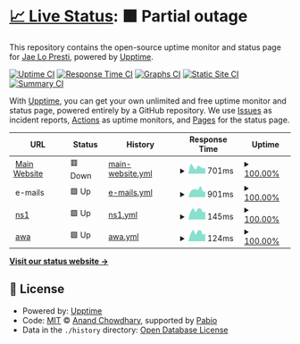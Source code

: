 # [📈 Live Status](https://status.rexo.network): <!--live status--> **🟧 Partial outage**

This repository contains the open-source uptime monitor and status page for [Jae Lo Presti](https://777.tf), powered by [Upptime](https://github.com/upptime/upptime).

[![Uptime CI](https://github.com/jae1911/status.rexo.network/workflows/Uptime%20CI/badge.svg)](https://github.com/jae1911/status.rexo.network/actions?query=workflow%3A%22Uptime+CI%22)
[![Response Time CI](https://github.com/jae1911/status.rexo.network/workflows/Response%20Time%20CI/badge.svg)](https://github.com/jae1911/status.rexo.network/actions?query=workflow%3A%22Response+Time+CI%22)
[![Graphs CI](https://github.com/jae1911/status.rexo.network/workflows/Graphs%20CI/badge.svg)](https://github.com/jae1911/status.rexo.network/actions?query=workflow%3A%22Graphs+CI%22)
[![Static Site CI](https://github.com/jae1911/status.rexo.network/workflows/Static%20Site%20CI/badge.svg)](https://github.com/jae1911/status.rexo.network/actions?query=workflow%3A%22Static+Site+CI%22)
[![Summary CI](https://github.com/jae1911/status.rexo.network/workflows/Summary%20CI/badge.svg)](https://github.com/jae1911/status.rexo.network/actions?query=workflow%3A%22Summary+CI%22)

With [Upptime](https://upptime.js.org), you can get your own unlimited and free uptime monitor and status page, powered entirely by a GitHub repository. We use [Issues](https://github.com/jae1911/status.rexo.network/issues) as incident reports, [Actions](https://github.com/jae1911/status.rexo.network/actions) as uptime monitors, and [Pages](https://status.rexo.network) for the status page.

<!--start: status pages-->
<!-- This summary is generated by Upptime (https://github.com/upptime/upptime) -->
<!-- Do not edit this manually, your changes will be overwritten -->
<!-- prettier-ignore -->
| URL | Status | History | Response Time | Uptime |
| --- | ------ | ------- | ------------- | ------ |
| <img alt="" src="https://icons.duckduckgo.com/ip3/rexo.network.ico" height="13"> [Main Website](https://rexo.network) | 🟥 Down | [main-website.yml](https://github.com/jae1911/status.rexo.network/commits/HEAD/history/main-website.yml) | <details><summary><img alt="Response time graph" src="./graphs/main-website/response-time-week.png" height="20"> 701ms</summary><br><a href="https://status.rexo.network/history/main-website"><img alt="Response time 634" src="https://img.shields.io/endpoint?url=https%3A%2F%2Fraw.githubusercontent.com%2Fjae1911%2Fstatus.rexo.network%2FHEAD%2Fapi%2Fmain-website%2Fresponse-time.json"></a><br><a href="https://status.rexo.network/history/main-website"><img alt="24-hour response time 611" src="https://img.shields.io/endpoint?url=https%3A%2F%2Fraw.githubusercontent.com%2Fjae1911%2Fstatus.rexo.network%2FHEAD%2Fapi%2Fmain-website%2Fresponse-time-day.json"></a><br><a href="https://status.rexo.network/history/main-website"><img alt="7-day response time 701" src="https://img.shields.io/endpoint?url=https%3A%2F%2Fraw.githubusercontent.com%2Fjae1911%2Fstatus.rexo.network%2FHEAD%2Fapi%2Fmain-website%2Fresponse-time-week.json"></a><br><a href="https://status.rexo.network/history/main-website"><img alt="30-day response time 664" src="https://img.shields.io/endpoint?url=https%3A%2F%2Fraw.githubusercontent.com%2Fjae1911%2Fstatus.rexo.network%2FHEAD%2Fapi%2Fmain-website%2Fresponse-time-month.json"></a><br><a href="https://status.rexo.network/history/main-website"><img alt="1-year response time 634" src="https://img.shields.io/endpoint?url=https%3A%2F%2Fraw.githubusercontent.com%2Fjae1911%2Fstatus.rexo.network%2FHEAD%2Fapi%2Fmain-website%2Fresponse-time-year.json"></a></details> | <details><summary><a href="https://status.rexo.network/history/main-website">100.00%</a></summary><a href="https://status.rexo.network/history/main-website"><img alt="All-time uptime 99.98%" src="https://img.shields.io/endpoint?url=https%3A%2F%2Fraw.githubusercontent.com%2Fjae1911%2Fstatus.rexo.network%2FHEAD%2Fapi%2Fmain-website%2Fuptime.json"></a><br><a href="https://status.rexo.network/history/main-website"><img alt="24-hour uptime 99.99%" src="https://img.shields.io/endpoint?url=https%3A%2F%2Fraw.githubusercontent.com%2Fjae1911%2Fstatus.rexo.network%2FHEAD%2Fapi%2Fmain-website%2Fuptime-day.json"></a><br><a href="https://status.rexo.network/history/main-website"><img alt="7-day uptime 100.00%" src="https://img.shields.io/endpoint?url=https%3A%2F%2Fraw.githubusercontent.com%2Fjae1911%2Fstatus.rexo.network%2FHEAD%2Fapi%2Fmain-website%2Fuptime-week.json"></a><br><a href="https://status.rexo.network/history/main-website"><img alt="30-day uptime 99.98%" src="https://img.shields.io/endpoint?url=https%3A%2F%2Fraw.githubusercontent.com%2Fjae1911%2Fstatus.rexo.network%2FHEAD%2Fapi%2Fmain-website%2Fuptime-month.json"></a><br><a href="https://status.rexo.network/history/main-website"><img alt="1-year uptime 99.98%" src="https://img.shields.io/endpoint?url=https%3A%2F%2Fraw.githubusercontent.com%2Fjae1911%2Fstatus.rexo.network%2FHEAD%2Fapi%2Fmain-website%2Fuptime-year.json"></a></details>
| <img alt="" src="https://icons.duckduckgo.com/ip3/null.ico" height="13"> e-mails | 🟩 Up | [e-mails.yml](https://github.com/jae1911/status.rexo.network/commits/HEAD/history/e-mails.yml) | <details><summary><img alt="Response time graph" src="./graphs/e-mails/response-time-week.png" height="20"> 901ms</summary><br><a href="https://status.rexo.network/history/e-mails"><img alt="Response time 816" src="https://img.shields.io/endpoint?url=https%3A%2F%2Fraw.githubusercontent.com%2Fjae1911%2Fstatus.rexo.network%2FHEAD%2Fapi%2Fe-mails%2Fresponse-time.json"></a><br><a href="https://status.rexo.network/history/e-mails"><img alt="24-hour response time 686" src="https://img.shields.io/endpoint?url=https%3A%2F%2Fraw.githubusercontent.com%2Fjae1911%2Fstatus.rexo.network%2FHEAD%2Fapi%2Fe-mails%2Fresponse-time-day.json"></a><br><a href="https://status.rexo.network/history/e-mails"><img alt="7-day response time 901" src="https://img.shields.io/endpoint?url=https%3A%2F%2Fraw.githubusercontent.com%2Fjae1911%2Fstatus.rexo.network%2FHEAD%2Fapi%2Fe-mails%2Fresponse-time-week.json"></a><br><a href="https://status.rexo.network/history/e-mails"><img alt="30-day response time 841" src="https://img.shields.io/endpoint?url=https%3A%2F%2Fraw.githubusercontent.com%2Fjae1911%2Fstatus.rexo.network%2FHEAD%2Fapi%2Fe-mails%2Fresponse-time-month.json"></a><br><a href="https://status.rexo.network/history/e-mails"><img alt="1-year response time 816" src="https://img.shields.io/endpoint?url=https%3A%2F%2Fraw.githubusercontent.com%2Fjae1911%2Fstatus.rexo.network%2FHEAD%2Fapi%2Fe-mails%2Fresponse-time-year.json"></a></details> | <details><summary><a href="https://status.rexo.network/history/e-mails">100.00%</a></summary><a href="https://status.rexo.network/history/e-mails"><img alt="All-time uptime 100.00%" src="https://img.shields.io/endpoint?url=https%3A%2F%2Fraw.githubusercontent.com%2Fjae1911%2Fstatus.rexo.network%2FHEAD%2Fapi%2Fe-mails%2Fuptime.json"></a><br><a href="https://status.rexo.network/history/e-mails"><img alt="24-hour uptime 100.00%" src="https://img.shields.io/endpoint?url=https%3A%2F%2Fraw.githubusercontent.com%2Fjae1911%2Fstatus.rexo.network%2FHEAD%2Fapi%2Fe-mails%2Fuptime-day.json"></a><br><a href="https://status.rexo.network/history/e-mails"><img alt="7-day uptime 100.00%" src="https://img.shields.io/endpoint?url=https%3A%2F%2Fraw.githubusercontent.com%2Fjae1911%2Fstatus.rexo.network%2FHEAD%2Fapi%2Fe-mails%2Fuptime-week.json"></a><br><a href="https://status.rexo.network/history/e-mails"><img alt="30-day uptime 100.00%" src="https://img.shields.io/endpoint?url=https%3A%2F%2Fraw.githubusercontent.com%2Fjae1911%2Fstatus.rexo.network%2FHEAD%2Fapi%2Fe-mails%2Fuptime-month.json"></a><br><a href="https://status.rexo.network/history/e-mails"><img alt="1-year uptime 100.00%" src="https://img.shields.io/endpoint?url=https%3A%2F%2Fraw.githubusercontent.com%2Fjae1911%2Fstatus.rexo.network%2FHEAD%2Fapi%2Fe-mails%2Fuptime-year.json"></a></details>
| <img alt="" src="https://icons.duckduckgo.com/ip3/null.ico" height="13"> [ns1](ns1.rexo.network) | 🟩 Up | [ns1.yml](https://github.com/jae1911/status.rexo.network/commits/HEAD/history/ns1.yml) | <details><summary><img alt="Response time graph" src="./graphs/ns1/response-time-week.png" height="20"> 145ms</summary><br><a href="https://status.rexo.network/history/ns1"><img alt="Response time 142" src="https://img.shields.io/endpoint?url=https%3A%2F%2Fraw.githubusercontent.com%2Fjae1911%2Fstatus.rexo.network%2FHEAD%2Fapi%2Fns1%2Fresponse-time.json"></a><br><a href="https://status.rexo.network/history/ns1"><img alt="24-hour response time 125" src="https://img.shields.io/endpoint?url=https%3A%2F%2Fraw.githubusercontent.com%2Fjae1911%2Fstatus.rexo.network%2FHEAD%2Fapi%2Fns1%2Fresponse-time-day.json"></a><br><a href="https://status.rexo.network/history/ns1"><img alt="7-day response time 145" src="https://img.shields.io/endpoint?url=https%3A%2F%2Fraw.githubusercontent.com%2Fjae1911%2Fstatus.rexo.network%2FHEAD%2Fapi%2Fns1%2Fresponse-time-week.json"></a><br><a href="https://status.rexo.network/history/ns1"><img alt="30-day response time 144" src="https://img.shields.io/endpoint?url=https%3A%2F%2Fraw.githubusercontent.com%2Fjae1911%2Fstatus.rexo.network%2FHEAD%2Fapi%2Fns1%2Fresponse-time-month.json"></a><br><a href="https://status.rexo.network/history/ns1"><img alt="1-year response time 142" src="https://img.shields.io/endpoint?url=https%3A%2F%2Fraw.githubusercontent.com%2Fjae1911%2Fstatus.rexo.network%2FHEAD%2Fapi%2Fns1%2Fresponse-time-year.json"></a></details> | <details><summary><a href="https://status.rexo.network/history/ns1">100.00%</a></summary><a href="https://status.rexo.network/history/ns1"><img alt="All-time uptime 100.00%" src="https://img.shields.io/endpoint?url=https%3A%2F%2Fraw.githubusercontent.com%2Fjae1911%2Fstatus.rexo.network%2FHEAD%2Fapi%2Fns1%2Fuptime.json"></a><br><a href="https://status.rexo.network/history/ns1"><img alt="24-hour uptime 100.00%" src="https://img.shields.io/endpoint?url=https%3A%2F%2Fraw.githubusercontent.com%2Fjae1911%2Fstatus.rexo.network%2FHEAD%2Fapi%2Fns1%2Fuptime-day.json"></a><br><a href="https://status.rexo.network/history/ns1"><img alt="7-day uptime 100.00%" src="https://img.shields.io/endpoint?url=https%3A%2F%2Fraw.githubusercontent.com%2Fjae1911%2Fstatus.rexo.network%2FHEAD%2Fapi%2Fns1%2Fuptime-week.json"></a><br><a href="https://status.rexo.network/history/ns1"><img alt="30-day uptime 100.00%" src="https://img.shields.io/endpoint?url=https%3A%2F%2Fraw.githubusercontent.com%2Fjae1911%2Fstatus.rexo.network%2FHEAD%2Fapi%2Fns1%2Fuptime-month.json"></a><br><a href="https://status.rexo.network/history/ns1"><img alt="1-year uptime 100.00%" src="https://img.shields.io/endpoint?url=https%3A%2F%2Fraw.githubusercontent.com%2Fjae1911%2Fstatus.rexo.network%2FHEAD%2Fapi%2Fns1%2Fuptime-year.json"></a></details>
| <img alt="" src="https://icons.duckduckgo.com/ip3/null.ico" height="13"> [awa](awa.rexo.network) | 🟩 Up | [awa.yml](https://github.com/jae1911/status.rexo.network/commits/HEAD/history/awa.yml) | <details><summary><img alt="Response time graph" src="./graphs/awa/response-time-week.png" height="20"> 124ms</summary><br><a href="https://status.rexo.network/history/awa"><img alt="Response time 122" src="https://img.shields.io/endpoint?url=https%3A%2F%2Fraw.githubusercontent.com%2Fjae1911%2Fstatus.rexo.network%2FHEAD%2Fapi%2Fawa%2Fresponse-time.json"></a><br><a href="https://status.rexo.network/history/awa"><img alt="24-hour response time 104" src="https://img.shields.io/endpoint?url=https%3A%2F%2Fraw.githubusercontent.com%2Fjae1911%2Fstatus.rexo.network%2FHEAD%2Fapi%2Fawa%2Fresponse-time-day.json"></a><br><a href="https://status.rexo.network/history/awa"><img alt="7-day response time 124" src="https://img.shields.io/endpoint?url=https%3A%2F%2Fraw.githubusercontent.com%2Fjae1911%2Fstatus.rexo.network%2FHEAD%2Fapi%2Fawa%2Fresponse-time-week.json"></a><br><a href="https://status.rexo.network/history/awa"><img alt="30-day response time 122" src="https://img.shields.io/endpoint?url=https%3A%2F%2Fraw.githubusercontent.com%2Fjae1911%2Fstatus.rexo.network%2FHEAD%2Fapi%2Fawa%2Fresponse-time-month.json"></a><br><a href="https://status.rexo.network/history/awa"><img alt="1-year response time 122" src="https://img.shields.io/endpoint?url=https%3A%2F%2Fraw.githubusercontent.com%2Fjae1911%2Fstatus.rexo.network%2FHEAD%2Fapi%2Fawa%2Fresponse-time-year.json"></a></details> | <details><summary><a href="https://status.rexo.network/history/awa">100.00%</a></summary><a href="https://status.rexo.network/history/awa"><img alt="All-time uptime 100.00%" src="https://img.shields.io/endpoint?url=https%3A%2F%2Fraw.githubusercontent.com%2Fjae1911%2Fstatus.rexo.network%2FHEAD%2Fapi%2Fawa%2Fuptime.json"></a><br><a href="https://status.rexo.network/history/awa"><img alt="24-hour uptime 100.00%" src="https://img.shields.io/endpoint?url=https%3A%2F%2Fraw.githubusercontent.com%2Fjae1911%2Fstatus.rexo.network%2FHEAD%2Fapi%2Fawa%2Fuptime-day.json"></a><br><a href="https://status.rexo.network/history/awa"><img alt="7-day uptime 100.00%" src="https://img.shields.io/endpoint?url=https%3A%2F%2Fraw.githubusercontent.com%2Fjae1911%2Fstatus.rexo.network%2FHEAD%2Fapi%2Fawa%2Fuptime-week.json"></a><br><a href="https://status.rexo.network/history/awa"><img alt="30-day uptime 100.00%" src="https://img.shields.io/endpoint?url=https%3A%2F%2Fraw.githubusercontent.com%2Fjae1911%2Fstatus.rexo.network%2FHEAD%2Fapi%2Fawa%2Fuptime-month.json"></a><br><a href="https://status.rexo.network/history/awa"><img alt="1-year uptime 100.00%" src="https://img.shields.io/endpoint?url=https%3A%2F%2Fraw.githubusercontent.com%2Fjae1911%2Fstatus.rexo.network%2FHEAD%2Fapi%2Fawa%2Fuptime-year.json"></a></details>

<!--end: status pages-->

[**Visit our status website →**](https://status.rexo.network)

## 📄 License

- Powered by: [Upptime](https://github.com/upptime/upptime)
- Code: [MIT](./LICENSE) © [Anand Chowdhary](https://anandchowdhary.com), supported by [Pabio](https://pabio.com)
- Data in the `./history` directory: [Open Database License](https://opendatacommons.org/licenses/odbl/1-0/)
